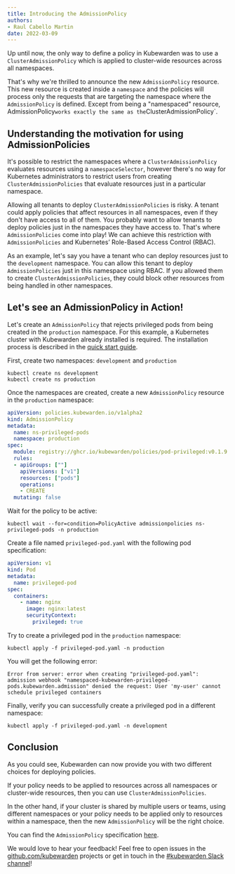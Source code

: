 ```yaml
---
title: Introducing the AdmissionPolicy
authors:
- Raul Cabello Martin
date: 2022-03-09
---
```


Up until now, the only way to define a policy in Kubewarden was to use a `ClusterAdmissionPolicy` which is applied to cluster-wide resources across all namespaces.

That's why we're thrilled to announce the new `AdmissionPolicy` resource. This new resource is created inside a `namespace` and the policies will process only the requests that are targeting the namespace where the `AdmissionPolicy` is defined. Except from being a "namespaced" resource, AdmissionPolicy` works exactly the same as the `ClusterAdmissionPolicy`.

## Understanding the motivation for using AdmissionPolicies

It's possible to restrict the namespaces where a `ClusterAdmissionPolicy` evaluates resources using a `namespaceSelector`, however there's no way for Kubernetes administrators to restrict users from creating `ClusterAdmissionPolicies` that evaluate resources just in a particular namespace. 

Allowing all tenants to deploy `ClusterAdmissionPolicies` is risky. A tenant could apply policies that affect resources in all namespaces, even if they don't have access to all of them.
You probably want to allow tenants to deploy policies just in the namespaces they have access to. That's where `AdmissionPolicies` come into play! We can achieve this restriction with `AdmissionPolicies` and Kubernetes’ Role-Based Access Control (RBAC).

As an example, let's say you have a tenant who can deploy resources just to the `development` namespace. You can allow this tenant to deploy `AdmissionPolicies` just in this namespace using RBAC. If you allowed them to create `ClusterAdmissionPolicies`, they could block other resources from being handled in other namespaces.

## Let's see an AdmissionPolicy in Action!

Let's create an `AdmissionPolicy` that rejects privileged pods from being created in the `production` namespace.
For this example, a Kubernetes cluster with Kubewarden already installed is required. The installation process is described in the [quick start guide](https://docs.kubewarden.io/quick-start.html).

First, create two namespaces: `development` and `production`

```
kubectl create ns development 
kubectl create ns production
```

Once the namespaces are created, create a new `AdmissionPolicy` resource in the `production` namespace:

```yaml
apiVersion: policies.kubewarden.io/v1alpha2
kind: AdmissionPolicy
metadata:
  name: ns-privileged-pods
  namespace: production
spec:
  module: registry://ghcr.io/kubewarden/policies/pod-privileged:v0.1.9
  rules:
  - apiGroups: [""]
    apiVersions: ["v1"]
    resources: ["pods"]
    operations:
    - CREATE
  mutating: false

```

Wait for the policy to be active:

```
kubectl wait --for=condition=PolicyActive admissionpolicies ns-privileged-pods -n production
```

Create a file named `privileged-pod.yaml` with the following pod specification:

```yaml
apiVersion: v1
kind: Pod
metadata:
  name: privileged-pod
spec:
  containers:
    - name: nginx
      image: nginx:latest
      securityContext:
        privileged: true
```

Try to create a privileged pod in the `production` namespace:
```
kubectl apply -f privileged-pod.yaml -n production
```

You will get the following error:

```
Error from server: error when creating "privileged-pod.yaml": admission webhook "namespaced-kubewarden-privileged-pods.kubewarden.admission" denied the request: User 'my-user' cannot schedule privileged containers
```

Finally, verify you can successfully create a privileged pod in a different namespace:

```
kubectl apply -f privileged-pod.yaml -n development
```

## Conclusion

As you could see, Kubewarden can now provide you with two different choices for deploying policies.

If your policy needs to be applied to resources across all namespaces or cluster-wide resources, then you can use `ClusterAdmissionPolicies`. 

In the other hand, if your cluster is shared by multiple users or teams, using different namespaces or your policy needs to be applied only to resources within a namespace, then the new `AdmissionPolicy` will be the right choice.

You can find the `AdmissionPolicy` specification [here](https://github.com/kubewarden/kubewarden-controller/blob/e0433fc3774d06dcf5e08bf2c600ad0117b89448/docs/crds/README.asciidoc#admissionpolicy).

We would love to hear your feedback! Feel free to open issues in the
[github.com/kubewarden](https://github.com/kubewarden) projects or get in
touch in the [#kubewarden Slack channel](https://kubernetes.slack.com/archives/C01T3GTC3L7)!

